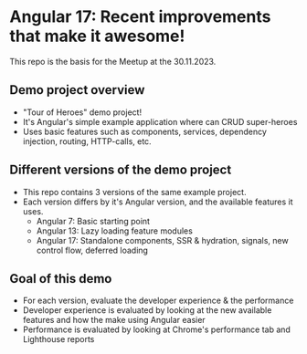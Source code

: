 # Angular 17: Recent improvements that make it awesome!
This repo is the basis for the Meetup at the 30.11.2023.

## Demo project overview
+ "Tour of Heroes" demo project!
+ It's Angular's simple example application where can CRUD super-heroes
+ Uses basic features such as components, services, dependency injection, routing, HTTP-calls, etc.

## Different versions of the demo project
+ This repo contains 3 versions of the same example project.
+ Each version differs by it's Angular version, and the available features it uses.
  + Angular 7: Basic starting point
  + Angular 13: Lazy loading feature modules
  + Angular 17: Standalone components, SSR & hydration, signals, new control flow, deferred loading

## Goal of this demo
+ For each version, evaluate the developer experience & the performance
+ Developer experience is evaluated by looking at the new available features and how the make using Angular easier
+ Performance is evaluated by looking at Chrome's performance tab and Lighthouse reports
